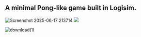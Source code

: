 ## A minimal Pong-like game built in Logisim.

![Screenshot 2025-06-17 213714](https://github.com/user-attachments/assets/2f63da38-87d5-4fac-84aa-511a8e9e9573)
<img src="https://github.com/user-attachments/assets/2f63da38-87d5-4fac-84aa-511a8e9e9573">

![download(1)](https://github.com/user-attachments/assets/e3fb87cc-0050-4de5-a07a-2b943eb57471)

